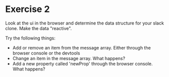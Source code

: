 # Exercise 2

Look at the ui in the browser and determine the data structure for your slack clone.
Make the data "reactive".

Try the following things:
- Add or remove an item from the message array. Either through the browser console or the devtools
- Change an item in the message array. What happens?
- Add a new property called 'newProp' through the browser console. What happens?
